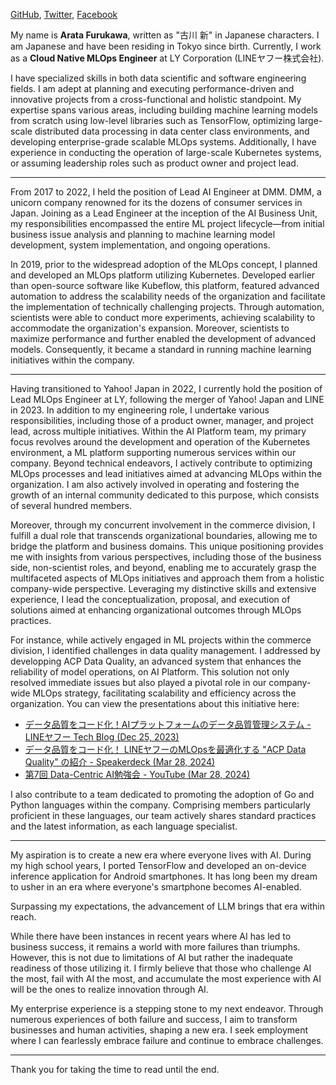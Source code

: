 [GitHub](https://github.com/ornew), [Twitter](https://twitter.com/_ornew), [Facebook](https://www.facebook.com/old.r.new)

My name is **Arata Furukawa**, written as "古川 新" in Japanese characters. I am Japanese and have been residing in Tokyo since birth. Currently, I work as a **Cloud Native MLOps Engineer** at LY Corporation (LINEヤフー株式会社).

I have specialized skills in both data scientific and software engineering fields. I am adept at planning and executing performance-driven and innovative projects from a cross-functional and holistic standpoint. My expertise spans various areas, including building machine learning models from scratch using low-level libraries such as TensorFlow, optimizing large-scale distributed data processing in data center class environments, and developing enterprise-grade scalable MLOps systems. Additionally, I have experience in conducting the operation of large-scale Kubernetes systems, or assuming leadership roles such as product owner and project lead.

---

From 2017 to 2022, I held the position of Lead AI Engineer at DMM. DMM, a unicorn company renowned for its the dozens of consumer services in Japan. Joining as a Lead Engineer at the inception of the AI Business Unit, my responsibilities encompassed the entire ML project lifecycle—from initial business issue analysis and planning to machine learning model development, system implementation, and ongoing operations.

In 2019, prior to the widespread adoption of the MLOps concept, I planned and developed an MLOps platform utilizing Kubernetes. Developed earlier than open-source software like Kubeflow, this platform, featured advanced automation to address the scalability needs of the organization and facilitate the implementation of technically challenging projects. Through automation, scientists were able to conduct more experiments, achieving scalability to accommodate the organization's expansion. Moreover, scientists to maximize performance and further enabled the development of advanced models. Consequently, it became a standard in running machine learning initiatives within the company.

---

Having transitioned to Yahoo! Japan in 2022, I currently hold the position of Lead MLOps Engineer at LY, following the merger of Yahoo! Japan and LINE in 2023. In addition to my engineering role, I undertake various responsibilities, including those of a product owner, manager, and project lead, across multiple initiatives. Within the AI Platform team, my primary focus revolves around the development and operation of the Kubernetes environment, a ML platform supporting numerous services within our company. Beyond technical endeavors, I actively contribute to optimizing MLOps processes and lead initiatives aimed at advancing MLOps within the organization. I am also actively involved in operating and fostering the growth of an internal community dedicated to this purpose, which consists of several hundred members.

Moreover, through my concurrent involvement in the commerce division, I fulfill a dual role that transcends organizational boundaries, allowing me to bridge the platform and business domains. This unique positioning provides me with insights from various perspectives, including those of the business side, non-scientist roles, and beyond, enabling me to accurately grasp the multifaceted aspects of MLOps initiatives and approach them from a holistic company-wide perspective. Leveraging my distinctive skills and extensive experience, I lead the conceptualization, proposal, and execution of solutions aimed at enhancing organizational outcomes through MLOps practices. 

For instance, while actively engaged in ML projects within the commerce division, I identified challenges in data quality management. I addressed by developping ACP Data Quality, an advanced system that enhances the reliability of model operations, on AI Platform. This solution not only resolved immediate issues but also played a pivotal role in our company-wide MLOps strategy, facilitating scalability and efficiency across the organization. You can view the presentations about this initiative here:

- [データ品質をコード化！AIプラットフォームのデータ品質管理システム - LINEヤフー Tech Blog (Dec 25, 2023)](https://techblog.lycorp.co.jp/ja/20231225a)
- [データ品質をコード化！ LINEヤフーのMLOpsを最適化する "ACP Data Quality" の紹介 - Speakerdeck (Mar 28, 2024)](https://speakerdeck.com/lycorptech_jp/20240328-data-centric-ai-acp-data-quality)
- [第7回 Data-Centric AI勉強会 - YouTube (Mar 28, 2024)](https://www.youtube.com/watch?v=x_jwctxjy_U&t=2032s)

I also contribute to a team dedicated to promoting the adoption of Go and Python languages within the company. Comprising members particularly proficient in these languages, our team actively shares standard practices and the latest information, as each language specialist.

---

My aspiration is to create a new era where everyone lives with AI. During my high school years, I ported TensorFlow and developed an on-device inference application for Android smartphones. It has long been my dream to usher in an era where everyone's smartphone becomes AI-enabled.

Surpassing my expectations, the advancement of LLM brings that era within reach.

While there have been instances in recent years where AI has led to business success, it remains a world with more failures than triumphs. However, this is not due to limitations of AI but rather the inadequate readiness of those utilizing it. I firmly believe that those who challenge AI the most, fail with AI the most, and accumulate the most experience with AI will be the ones to realize innovation through AI.

My enterprise experience is a stepping stone to my next endeavor. Through numerous experiences of both failure and success, I aim to transform businesses and human activities, shaping a new era. I seek employment where I can fearlessly embrace failure and continue to embrace challenges.

---

Thank you for taking the time to read until the end.
